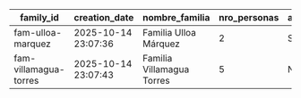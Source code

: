 | family_id | creation_date | nombre_familia | nro_personas | asistencia |
|---|---|---|---|---|
| fam-ulloa-marquez | 2025-10-14 23:07:36 | Familia Ulloa Márquez | 2 | Sí |
| fam-villamagua-torres | 2025-10-14 23:07:43 | Familia Villamagua Torres | 5 | No |
